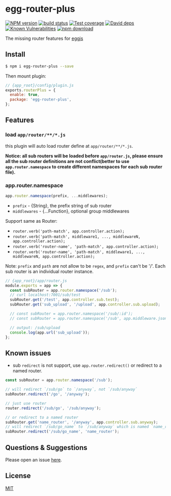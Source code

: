 # egg-router-plus

[![NPM version][npm-image]][npm-url]
[![build status][travis-image]][travis-url]
[![Test coverage][codecov-image]][codecov-url]
[![David deps][david-image]][david-url]
[![Known Vulnerabilities][snyk-image]][snyk-url]
[![npm download][download-image]][download-url]

[npm-image]: https://img.shields.io/npm/v/egg-router-plus.svg?style=flat-square
[npm-url]: https://npmjs.org/package/egg-router-plus
[travis-image]: https://img.shields.io/travis/eggjs/egg-router-plus.svg?style=flat-square
[travis-url]: https://travis-ci.org/eggjs/egg-router-plus
[codecov-image]: https://img.shields.io/codecov/c/github/eggjs/egg-router-plus.svg?style=flat-square
[codecov-url]: https://codecov.io/github/eggjs/egg-router-plus?branch=master
[david-image]: https://img.shields.io/david/eggjs/egg-router-plus.svg?style=flat-square
[david-url]: https://david-dm.org/eggjs/egg-router-plus
[snyk-image]: https://snyk.io/test/npm/egg-router-plus/badge.svg?style=flat-square
[snyk-url]: https://snyk.io/test/npm/egg-router-plus
[download-image]: https://img.shields.io/npm/dm/egg-router-plus.svg?style=flat-square
[download-url]: https://npmjs.org/package/egg-router-plus

The missing router features for [eggjs](https://eggjs.org)

## Install

```bash
$ npm i egg-router-plus --save
```

Then mount plugin:

```js
// {app_root}/config/plugin.js
exports.routerPlus = {
  enable: true,
  package: 'egg-router-plus',
};
```

## Features

### load `app/router/**/*.js`

this plugin will auto load router define at `app/router/**/*.js`.

**Notice: all sub routers will be loaded before `app/router.js`, please ensure all the sub router definitions are not conflict(better to use `app.router.namespace` to create different namespaces for each sub router file).**

### app.router.namespace

```js
app.router.namespace(prefix, ...middlewares);
```

- `prefix` - {String}, the prefix string of sub router
- `middlewares` - {...Function}, optional group middlewares

Support same as Router:

- `router.verb('path-match', app.controller.action);`
- `router.verb('path-match', middleware1, ..., middlewareN, app.controller.action);`
- `router.verb('router-name', 'path-match', app.controller.action);`
- `router.verb('router-name', 'path-match', middleware1, ..., middlewareN, app.controller.action);`

Note: `prefix` and `path` are not allow to be `regex`, and `prefix` can't be '/'. Each sub router is an individual router instance.

```js
// {app_root}/app/router.js
module.exports = app => {
  const subRouter = app.router.namespace('/sub');
  // curl localhost:7001/sub/test
  subRouter.get('/test', app.controller.sub.test);
  subRouter.get('sub_upload', '/upload', app.controller.sub.upload);

  // const subRouter = app.router.namespace('/sub/:id');
  // const subRouter = app.router.namespace('/sub', app.middleware.jsonp());

  // output: /sub/upload
  console.log(app.url('sub_upload'));
};
```

## Known issues

- sub `redirect` is not support, use `app.router.redirect()` or redirect to a named router.

```js
const subRouter = app.router.namespace('/sub');

// will redirect `/sub/go` to `/anyway`, not `/sub/anyway`
subRouter.redirect('/go', '/anyway');

// just use router
router.redirect('/sub/go', '/sub/anyway');

// or redirect to a named router
subRouter.get('name_router', '/anyway', app.controller.sub.anyway);
// will redirect `/sub/go_name` to `/sub/anyway` which is named `name_router`
subRouter.redirect('/sub/go_name', 'name_router');
```

## Questions & Suggestions

Please open an issue [here](https://github.com/eggjs/egg/issues).

## License

[MIT](LICENSE)

